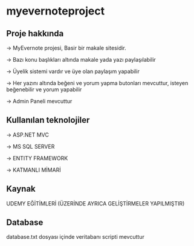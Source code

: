 # myevernoteproject

Proje hakkında
-------------------------
-> MyEvernote projesi, Basir bir makale sitesidir. 

-> Bazı konu başlıkları altında makale yada yazı paylaşılabilir

-> Üyelik sistemi vardır ve üye olan paylaşım yapabilir

-> Her yazını altında beğeni ve yorum yapma butonları mevcuttur, isteyen beğenebilir ve yorum yapabilir

-> Admin Paneli mevcuttur

Kullanılan teknolojiler
--------------------------

-> ASP.NET MVC 

-> MS SQL SERVER

-> ENTITY FRAMEWORK

-> KATMANLI MİMARİ

Kaynak
--------------------------
UDEMY EĞİTİMLERİ (ÜZERİNDE AYRICA GELİŞTİRMELER YAPILMIŞTIR)

Database
-------------------------
database.txt dosyası içinde veritabanı scripti mevcuttur

